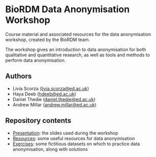 # BioRDM Data Anonymisation Workshop

Course material and associated resources for the data anonymisation workshop, created by the BioRDM team.

The workshop gives an introduction to data anonymisation for both qualitative and quantitative research, as well as tools and methods to perform data anonymisation.

## Authors

- Livia Scorza (livia.scorza@ed.ac.uk)
- Haya Deeb (hdeeb@ed.ac.uk)
- Daniel Thedie (daniel.thedie@ed.ac.uk)
- Andrew Millar (andrew.millar@ed.ac.uk)

## Repository contents

- [Presentation](./Presentation/): the slides used during the workshop
- [Resources](./Resources/): some useful resources for data anonymisation
- [Exercises](./Exercises/): some fictitious datasets on which to practice data anonymisation, along with solutions
